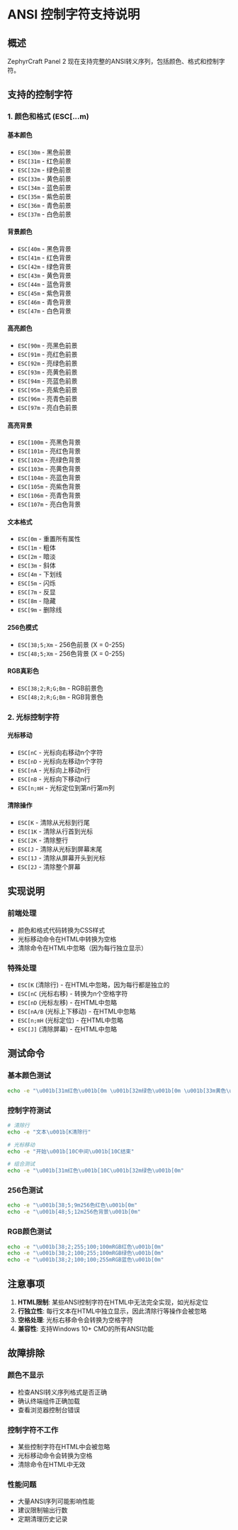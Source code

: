 # ANSI 控制字符支持说明

## 概述

ZephyrCraft Panel 2 现在支持完整的ANSI转义序列，包括颜色、格式和控制字符。

## 支持的控制字符

### 1. 颜色和格式 (ESC[...m)

#### 基本颜色
- `ESC[30m` - 黑色前景
- `ESC[31m` - 红色前景
- `ESC[32m` - 绿色前景
- `ESC[33m` - 黄色前景
- `ESC[34m` - 蓝色前景
- `ESC[35m` - 紫色前景
- `ESC[36m` - 青色前景
- `ESC[37m` - 白色前景

#### 背景颜色
- `ESC[40m` - 黑色背景
- `ESC[41m` - 红色背景
- `ESC[42m` - 绿色背景
- `ESC[43m` - 黄色背景
- `ESC[44m` - 蓝色背景
- `ESC[45m` - 紫色背景
- `ESC[46m` - 青色背景
- `ESC[47m` - 白色背景

#### 高亮颜色
- `ESC[90m` - 亮黑色前景
- `ESC[91m` - 亮红色前景
- `ESC[92m` - 亮绿色前景
- `ESC[93m` - 亮黄色前景
- `ESC[94m` - 亮蓝色前景
- `ESC[95m` - 亮紫色前景
- `ESC[96m` - 亮青色前景
- `ESC[97m` - 亮白色前景

#### 高亮背景
- `ESC[100m` - 亮黑色背景
- `ESC[101m` - 亮红色背景
- `ESC[102m` - 亮绿色背景
- `ESC[103m` - 亮黄色背景
- `ESC[104m` - 亮蓝色背景
- `ESC[105m` - 亮紫色背景
- `ESC[106m` - 亮青色背景
- `ESC[107m` - 亮白色背景

#### 文本格式
- `ESC[0m` - 重置所有属性
- `ESC[1m` - 粗体
- `ESC[2m` - 暗淡
- `ESC[3m` - 斜体
- `ESC[4m` - 下划线
- `ESC[5m` - 闪烁
- `ESC[7m` - 反显
- `ESC[8m` - 隐藏
- `ESC[9m` - 删除线

#### 256色模式
- `ESC[38;5;Xm` - 256色前景 (X = 0-255)
- `ESC[48;5;Xm` - 256色背景 (X = 0-255)

#### RGB真彩色
- `ESC[38;2;R;G;Bm` - RGB前景色
- `ESC[48;2;R;G;Bm` - RGB背景色

### 2. 光标控制字符

#### 光标移动
- `ESC[nC` - 光标向右移动n个字符
- `ESC[nD` - 光标向左移动n个字符
- `ESC[nA` - 光标向上移动n行
- `ESC[nB` - 光标向下移动n行
- `ESC[n;mH` - 光标定位到第n行第m列

#### 清除操作
- `ESC[K` - 清除从光标到行尾
- `ESC[1K` - 清除从行首到光标
- `ESC[2K` - 清除整行
- `ESC[J` - 清除从光标到屏幕末尾
- `ESC[1J` - 清除从屏幕开头到光标
- `ESC[2J` - 清除整个屏幕

## 实现说明

### 前端处理
- 颜色和格式代码转换为CSS样式
- 光标移动命令在HTML中转换为空格
- 清除命令在HTML中忽略（因为每行独立显示）

### 特殊处理
- `ESC[K` (清除行) - 在HTML中忽略，因为每行都是独立的
- `ESC[nC` (光标右移) - 转换为n个空格字符
- `ESC[nD` (光标左移) - 在HTML中忽略
- `ESC[nA/B` (光标上下移动) - 在HTML中忽略
- `ESC[n;mH` (光标定位) - 在HTML中忽略
- `ESC[J]` (清除屏幕) - 在HTML中忽略

## 测试命令

### 基本颜色测试
```bash
echo -e "\u001b[31m红色\u001b[0m \u001b[32m绿色\u001b[0m \u001b[33m黄色\u001b[0m"
```

### 控制字符测试
```bash
# 清除行
echo -e "文本\u001b[K清除行"

# 光标移动
echo -e "开始\u001b[10C中间\u001b[10C结束"

# 组合测试
echo -e "\u001b[31m红色\u001b[10C\u001b[32m绿色\u001b[0m"
```

### 256色测试
```bash
echo -e "\u001b[38;5;9m256色红色\u001b[0m"
echo -e "\u001b[48;5;12m256色背景\u001b[0m"
```

### RGB颜色测试
```bash
echo -e "\u001b[38;2;255;100;100mRGB红色\u001b[0m"
echo -e "\u001b[38;2;100;255;100mRGB绿色\u001b[0m"
echo -e "\u001b[38;2;100;100;255mRGB蓝色\u001b[0m"
```

## 注意事项

1. **HTML限制**: 某些ANSI控制字符在HTML中无法完全实现，如光标定位
2. **行独立性**: 每行文本在HTML中独立显示，因此清除行等操作会被忽略
3. **空格处理**: 光标右移命令会转换为空格字符
4. **兼容性**: 支持Windows 10+ CMD的所有ANSI功能

## 故障排除

### 颜色不显示
- 检查ANSI转义序列格式是否正确
- 确认终端组件正确加载
- 查看浏览器控制台错误

### 控制字符不工作
- 某些控制字符在HTML中会被忽略
- 光标移动命令会转换为空格
- 清除命令在HTML中无效

### 性能问题
- 大量ANSI序列可能影响性能
- 建议限制输出行数
- 定期清理历史记录 